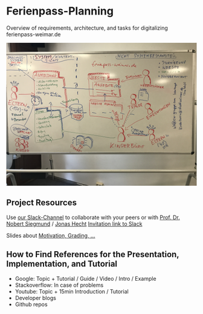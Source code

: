 # Ferienpass-Planning
Overview of requirements, architecture, and tasks for digitalizing ferienpass-weimar.de

![Requirements collected via Arch42](arch42.JPG)

## Project Resources

Use [our Slack-Channel](https://digital-bauhaus.slack.com) to collaborate with your peers or with [Prof. Dr. Nobert Siegmund](https://twitter.com/Norbsen) / [Jonas Hecht](https://twitter.com/jonashackt)
[Invitation link to Slack](https://join.slack.com/t/digital-bauhaus/shared_invite/enQtMjYxNzcyMjI5Nzk4LWNlNTc1MTljZDcyOWJjYjM1NmFiZDMyMDM3ZjI0MTRmZGFlOTk1MDY1ODZiM2MxNDY4NTBlM2JiYzQ5OGU3NDg)

Slides about [Motivation, Grading, ...](/slides/1_motivation.pdf)

## How to Find References for the Presentation, Implementation, and Tutorial
- Google: Topic + Tutorial / Guide / Video / Intro / Example
- Stackoverflow: In case of problems
- Youtube: Topic + 15min Introduction / Tutorial
- Developer blogs
- Github repos

